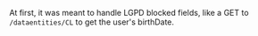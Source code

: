 At first, it was meant to handle LGPD blocked fields, like a GET to `/dataentities/CL` to get the user's birthDate.